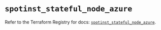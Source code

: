 # `spotinst_stateful_node_azure`

Refer to the Terraform Registry for docs: [`spotinst_stateful_node_azure`](https://registry.terraform.io/providers/spotinst/spotinst/1.214.0/docs/resources/stateful_node_azure).
